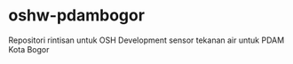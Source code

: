 # oshw-pdambogor

Repositori rintisan untuk OSH Development sensor tekanan air untuk PDAM Kota Bogor
